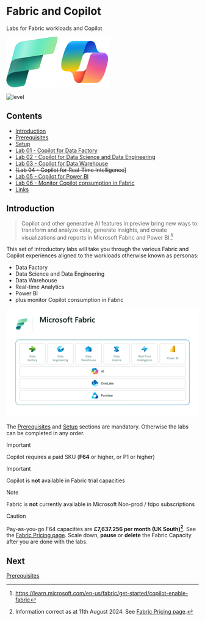 # Fabric and Copilot
Labs for Fabric workloads and Copilot

![Microsoft Fabric](/images/fabric.svg)
![Microsoft Copilot](/images/copilot.svg)

![level](https://img.shields.io/badge/Microsoft%20Fabric-Introductory-green)

## Contents

- [Introduction](#Introduction)
- [Prerequisites](/prerequisites/prerequisites.md)
- [Setup](/setup/setup.md)
- [Lab 01 - Copilot for Data Factory](/labs/lab01/lab01.md)
- [Lab 02 - Copilot for Data Science and Data Engineering](/labs/lab02/lab02.md)
- [Lab 03 - Copilot for Data Warehouse](/labs/lab03/lab03.md)
- ~~[Lab 04 - Copilot for Real-Time Intelligence]~~
- [Lab 05 - Copilot for Power BI](/labs/lab05/lab05.md)
- [Lab 06 - Monitor Copilot consumption in Fabric](/labs/lab06/lab06.md)
- [Links](links//links.md)

## Introduction

> Copilot and other generative AI features in preview bring new ways to transform and analyze data, generate insights, and create visualizations and reports in Microsoft Fabric and Power BI.[^1]

This set of introductory labs will take you through the various Fabric and Copilot experiences aligned to the workloads otherwise known as personas:
- Data Factory
- Data Science and Data Engineering
- Data Warehouse
- Real-time Analytics
- Power BI
- plus monitor Copilot consumption in Fabric

![Fabric Workloads](/images/fabricworkloads.png)


The [Prerequisites](/prerequisites/prerequisites.md) and [Setup](/setup/setup.md) sections are mandatory.  Otherwise the labs can be completed in any order.

> [!IMPORTANT]
> Copilot requires a paid SKU (**F64** or higher, or P1 or higher) 

> [!IMPORTANT]
> Copilot is **not** available in Fabric trial  capacities

> [!NOTE]
> Fabric is **not** currently available in Microsoft Non-prod / fdpo subscriptions

> [!CAUTION]
> Pay-as-you-go F64 capacities are **£7,637.256 per month (UK South)[^2]**.  See the [Fabric Pricing page](https://azure.microsoft.com/en-us/pricing/details/microsoft-fabric/).  Scale down, **pause** or **delete** the Fabric Capacity after you are done with the labs.


## Next
[Prerequisites](/prerequisites/prerequisites.md)

[^1]: https://learn.microsoft.com/en-us/fabric/get-started/copilot-enable-fabric

[^2]: Information correct as at 11th August 2024.  See [Fabric Pricing page](https://azure.microsoft.com/en-us/pricing/details/microsoft-fabric/).